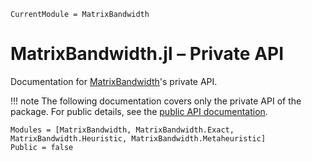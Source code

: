 ```@meta
CurrentModule = MatrixBandwidth
```

# MatrixBandwidth.jl – Private API

Documentation for [MatrixBandwidth](https://github.com/Luis-Varona/MatrixBandwidth.jl)'s private API.

!!! note
    The following documentation covers only the private API of the package. For public details, see the [public API documentation](public_api.md).

```@autodocs
Modules = [MatrixBandwidth, MatrixBandwidth.Exact, MatrixBandwidth.Heuristic, MatrixBandwidth.Metaheuristic]
Public = false
```

<!-- TODO: Insert a References section here once citations are added -->

